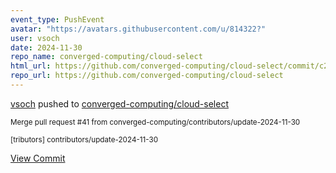 ```yaml
---
event_type: PushEvent
avatar: "https://avatars.githubusercontent.com/u/814322?"
user: vsoch
date: 2024-11-30
repo_name: converged-computing/cloud-select
html_url: https://github.com/converged-computing/cloud-select/commit/c2bb33fa29773fee9b429630c9a49fc92c498bab
repo_url: https://github.com/converged-computing/cloud-select
---
```


<a href='https://github.com/vsoch' target='_blank'>vsoch</a> pushed to <a href='https://github.com/converged-computing/cloud-select' target='_blank'>converged-computing/cloud-select</a>

<small>Merge pull request #41 from converged-computing/contributors/update-2024-11-30

[tributors] contributors/update-2024-11-30</small>

<a href='https://github.com/converged-computing/cloud-select/commit/c2bb33fa29773fee9b429630c9a49fc92c498bab' target='_blank'>View Commit</a>